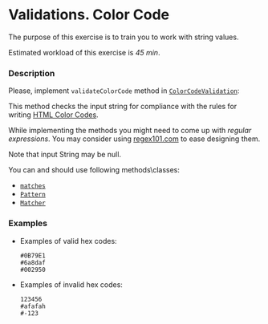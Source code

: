 # Validations. Color Code

The purpose of this exercise is to train you to work with string values.

Estimated workload of this exercise is _45 min_.

### Description
Please, implement `validateColorCode` method in [`ColorCodeValidation`](src/main/java/com/epam/rd/autotasks/validations/ColorCodeValidation.java):

This method checks the input string for compliance with the rules for writing [HTML Color Codes](https://htmlcolorcodes.com/).

While implementing the methods you might need to come up with *regular expressions*.
You may consider using [regex101.com](https://regex101.com/) to ease designing them.

Note that input String may be null.

You can and should use following methods\classes:
- [`matches`](https://docs.oracle.com/en/java/javase/11/docs/api/java.base/java/lang/String.html#matches(java.lang.String))
- [`Pattern`](https://docs.oracle.com/en/java/javase/11/docs/api/java.base/java/util/regex/Pattern.html)
- [`Matcher`](https://docs.oracle.com/en/java/javase/11/docs/api/java.base/java/util/regex/Pattern.html#matcher(java.lang.CharSequence))

### Examples
- Examples of valid hex codes:

      #0B79E1 
      #6a8daf 
      #002950

- Examples of invalid hex codes:

      123456
      #afafah 
      #-123 
